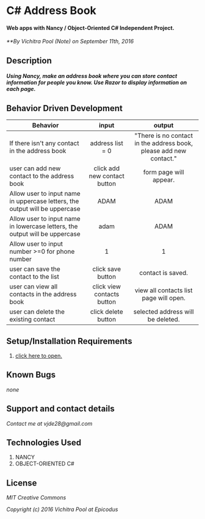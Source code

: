 

# C# Address Book

#### Web apps with Nancy / Object-Oriented C# Independent Project.

_**By Vichitra Pool (Note) on September 11th, 2016_

## Description

##### _Using Nancy, make an address book where you can store contact information for people you know. Use Razor to display information on each page._


## Behavior Driven Development
|Behavior | input | output|
|--- | :---: | :---: |
|If there isn't any contact in the address book | address list = 0 | "There is no contact in the address book, please add new contact."
|user can add new contact to the address book | click add new contact button | form page will appear.
|Allow user to input name in uppercase letters, the output will be uppercase | ADAM | ADAM
|Allow user to input name in lowercase letters, the output will be uppercase| adam | ADAM
|Allow user to input number >=0 for phone number | 1 | 1
|user can save the contact to the list| click save button | contact is saved.
|user can view all contacts in the address book | click view contacts button | view all contacts list page will open.
|user can delete the existing contact | click delete button | selected address will be deleted.

## Setup/Installation Requirements
1. [click here to open.](http://localhost:5004)


## Known Bugs
_none_

## Support and contact details
_Contact me at vjde28@gmail.com_

## Technologies Used

1. NANCY
2. OBJECT-ORIENTED C#

## License

_*MIT Creative Commons*_

_Copyright (c) 2016 Vichitra Pool at Epicodus_
